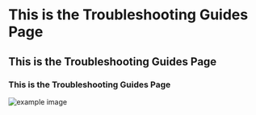 # This is the Troubleshooting Guides Page
## This is the Troubleshooting Guides Page
### This is the Troubleshooting Guides Page

![example image](spiderman.png)